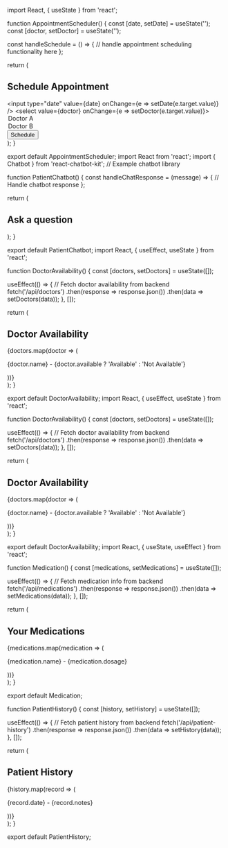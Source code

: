 import React, { useState } from 'react';

function AppointmentScheduler() {
  const [date, setDate] = useState('');
  const [doctor, setDoctor] = useState('');

  const handleSchedule = () => {
    // handle appointment scheduling functionality here
  };

  return (
    <div>
      <h2>Schedule Appointment</h2>
      <input type="date" value={date} onChange={e => setDate(e.target.value)} />
      <select value={doctor} onChange={e => setDoctor(e.target.value)}>
        <option value="Doctor A">Doctor A</option>
        <option value="Doctor B">Doctor B</option>
      </select>
      <button onClick={handleSchedule}>Schedule</button>
    </div>
  );
}

export default AppointmentScheduler;
import React from 'react';
import { Chatbot } from 'react-chatbot-kit'; // Example chatbot library

function PatientChatbot() {
  const handleChatResponse = (message) => {
    // Handle chatbot response
  };

  return (
    <div>
      <h2>Ask a question</h2>
      <Chatbot onMessage={handleChatResponse} />
    </div>
  );
}

export default PatientChatbot;
import React, { useEffect, useState } from 'react';

function DoctorAvailability() {
  const [doctors, setDoctors] = useState([]);

  useEffect(() => {
    // Fetch doctor availability from backend
    fetch('/api/doctors')
      .then(response => response.json())
      .then(data => setDoctors(data));
  }, []);

  return (
    <div>
      <h2>Doctor Availability</h2>
      {doctors.map(doctor => (
        <div key={doctor.id}>
          <p>{doctor.name} - {doctor.available ? 'Available' : 'Not Available'}</p>
        </div>
      ))}
    </div>
  );
}

export default DoctorAvailability;
import React, { useEffect, useState } from 'react';

function DoctorAvailability() {
  const [doctors, setDoctors] = useState([]);

  useEffect(() => {
    // Fetch doctor availability from backend
    fetch('/api/doctors')
      .then(response => response.json())
      .then(data => setDoctors(data));
  }, []);

  return (
    <div>
      <h2>Doctor Availability</h2>
      {doctors.map(doctor => (
        <div key={doctor.id}>
          <p>{doctor.name} - {doctor.available ? 'Available' : 'Not Available'}</p>
        </div>
      ))}
    </div>
  );
}

export default DoctorAvailability;
import React, { useState, useEffect } from 'react';

function Medication() {
  const [medications, setMedications] = useState([]);

  useEffect(() => {
    // Fetch medication info from backend
    fetch('/api/medications')
      .then(response => response.json())
      .then(data => setMedications(data));
  }, []);

  return (
    <div>
      <h2>Your Medications</h2>
      {medications.map(medication => (
        <div key={medication.id}>
          <p>{medication.name} - {medication.dosage}</p>
        </div>
      ))}
    </div>
  );
}

export default Medication;

function PatientHistory() {
  const [history, setHistory] = useState([]);

  useEffect(() => {
    // Fetch patient history from backend
    fetch('/api/patient-history')
      .then(response => response.json())
      .then(data => setHistory(data));
  }, []);

  return (
    <div>
      <h2>Patient History</h2>
      {history.map(record => (
        <div key={record.id}>
          <p>{record.date} - {record.notes}</p>
        </div>
      ))}
    </div>
  );
}

export default PatientHistory;
